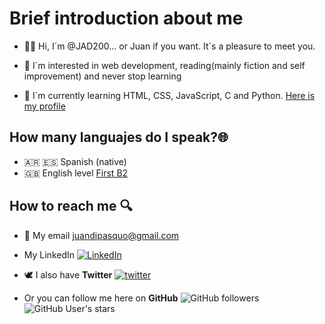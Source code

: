 # Brief introduction about me

- 👋😃 Hi, I´m @JAD200... or Juan if you want. It´s a pleasure to meet you.

- 👀 I´m interested in web development, reading(mainly fiction and self improvement) and never stop learning

- 🌱 I´m currently learning HTML, CSS, JavaScript, C and Python. 
[Here is my profile](https://platzi.com/p/Juan_Di_Pasquo/ "my profile") 

## How many languajes do I speak?🌐
- 🇦🇷 :es: Spanish (native)
- :gb: English level [First B2][B2-First-link] 

## How to reach me 🔍

- 📧 My email juandipasquo@gmail.com 

- My LinkedIn [![LinkedIn][linkedin-shield]][linkedin-url]

- 🕊️ I also have **Twitter** [![twitter][twitter-shield]][Twitter-url]

- Or you can follow me here on **GitHub** <img alt="GitHub followers" src="https://img.shields.io/github/followers/jad200?style=social"> <img alt="GitHub User's stars" src="https://img.shields.io/github/stars/jad200?affiliations=OWNER&style=social">
<!---
JAD200/JAD200 is a ✨ special ✨ repository because its `README.md` (this file) appears on your GitHub profile.
You can click the Preview link to take a look at your changes.
--->

<!-- MARKDOWN LINKS & IMAGES -->
<!-- https://www.markdownguide.org/basic-syntax/#reference-style-links -->
<!--Languages-->
[B2-First-link]:https://www.cambridgeenglish.org/es/exams-and-tests/first/
<!-- Twitter -->
[twitter-shield]:https://img.shields.io/twitter/follow/JADiPasquo?style=social
[twitter-url]:https://twitter.com/JADiPasquo
<!-- LinkedIn -->
[linkedin-shield]: https://img.shields.io/badge/-LinkedIn-black.svg?style=for-the-badge&logo=linkedin&colorB=blue
[linkedin-url]: https://linkedin.com/in/juan-agustin-di-pasquo-jad


